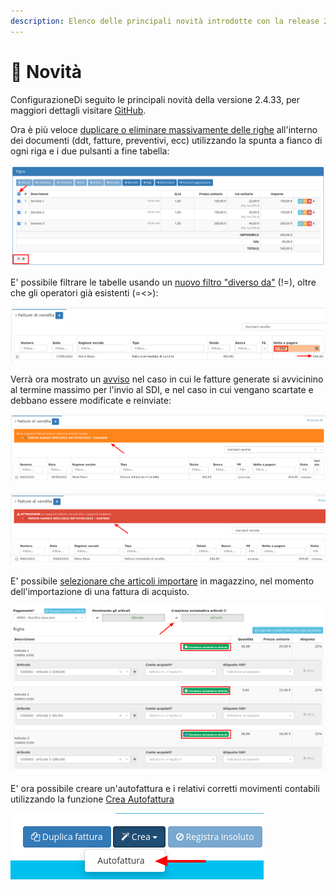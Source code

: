 ```yaml
---
description: Elenco delle principali novità introdotte con la release 2.4.33.
---
```


# 📰 Novità

ConfigurazioneDi seguito le principali novità della versione 2.4.33, per maggiori dettagli visitare [GitHub](https://github.com/devcode-it/openstamanager/releases/tag/v2.4.33).

Ora è più veloce [duplicare o eliminare massivamente delle righe](https://docs.openstamanager.com/interfaccia/moduli-e-plugin#modifica-record) all'interno dei documenti (ddt, fatture, preventivi, ecc) utilizzando la spunta a fianco di ogni riga e i due pulsanti a fine tabella:

![selezione massiva righe](<.gitbook/assets/immagine (41) (1) (1) (1).png>)

E' possibile filtrare le tabelle usando un [nuovo filtro "diverso da"](https://docs.openstamanager.com/interfaccia/moduli-e-plugin#tabella-generale) (!=), oltre che gli operatori già esistenti (=<>):

![Ricerca con operatori](<.gitbook/assets/immagine (16).png>)

Verrà ora mostrato un [avviso](https://docs.openstamanager.com/modules/vendite/fatturedivendita#avvisi) nel caso in cui le fatture generate si avvicinino al termine massimo per l'invio al SDI, e nel caso in cui vengano scartate e debbano essere modificate e reinviate:

![Avviso fattura generata](<.gitbook/assets/immagine (59) (1).png>)

![Avviso fattura scartata](<.gitbook/assets/immagine (2) (1) (1).png>)

E' possibile [selezionare che articoli importare](https://docs.openstamanager.com/faq/fatturazione-elettronica#automatismi) in magazzino, nel momento dell'importazione di una fattura di acquisto.

![Selezione articoli da importare](<.gitbook/assets/immagine (61).png>)

E' ora possibile creare un'autofattura e i relativi corretti movimenti contabili utilizzando la funzione [Crea Autofattura](https://docs.openstamanager.com/esempi/autofattura)

![Automatismo creazione autofattura](<.gitbook/assets/immagine (11) (1).png>)
